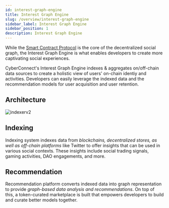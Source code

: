 ```yaml
---
id: interest-graph-engine
title: Interest Graph Engine
slug: /overview/interest-graph-engine
sidebar_label: Interest Graph Engine
sidebar_position: 1
description: Interest Graph Engine
---
```


While the [Smart Contract Protocol](/overview/smart-contract-protocol) is the core of the decentralized social graph, the Interest Graph Engine is what enables developers to create more captivating social experiences.

CyberConnect's Interest Graph Engine indexes & aggregates on/off-chain data sources to create a holistic view of users' on-chain identiy and activities. Developers can easily leverage the indexed data and the recommendation models for user acquisition and user retention.

## Architecture

![indexerv2](/img/v2/interest_graph_engine_overview.png)


## Indexing 

Indexing system indexes data from _blockchains, decentralized stores, as well as off-chain platforms_ like Twitter to offer insights that can be used in various social contexts. These insights include social trading signals, gaming activities, DAO engagements, and more.

## Recommendation

Recommendation platform converts indexed data into graph representation to provide _graph-based data analysis and recommendations_. On top of this, a token-curated marketplace is built that empowers developers to build and curate better models together.

